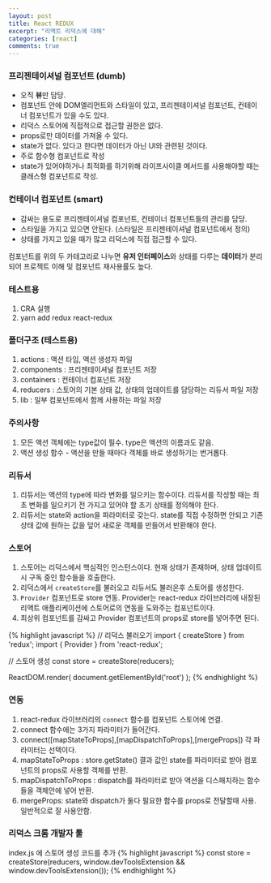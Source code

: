 ```yaml
---
layout: post
title: React REDUX 
excerpt: "리액트 리덕스에 대해"
categories: [react]
comments: true
---
```


### 프리젠테이셔널 컴포넌트 (dumb)
- 오직 **뷰**만 담당.
- 컴포넌트 안에 DOM엘리먼트와 스타일이 있고, 프리젠테이셔널 컴포넌트, 컨테이너 컴포넌트가 있을 수도 있다.
- 리덕스 스토어에 직접적으로 접근할 권한은 없다.
- props로만 데이터를 가져올 수 있다.
- state가 없다. 있다고 한다면 데이터가 아닌 UI와 관련된 것이다.
- 주로 함수형 컴포넌트로 작성
- state가 있어야하거나 최적화를 하기위해 라이프사이클 메서드를 사용해야할 때는 클래스형 컴포넌트로 작성.

### 컨테이너 컴포넌트 (smart)
- 감싸는 용도로 프리젠테이셔널 컴포넌트, 컨테이너 컴포넌트들의 관리를 담당.
- 스타일을 가지고 있으면 안된다. (스타일은 프리젠테이셔널 컴포넌트에서 정의)
- 상태를 가지고 있을 때가 많고 리덕스에 직접 접근할 수 있다.

컴포넌트를 위의 두 카테고리로 나누면 **유저 인터페이스**와 상태를 다루는 **데이터**가 분리되어 프로젝트 이해 및 컴포넌트 재사용률도 높다.

### 테스트용
1. CRA 실행
2. yarn add redux react-redux

### 폴더구조 (테스트용)
1. actions : 액션 타입, 액션 생성자 파일
2. components : 프리젠테이셔널 컴포넌트 저장
3. containers : 컨테이너 컴포넌트 저장
4. reducers : 스토어의 기본 상태 값, 상태의 업데이트를 담당하는 리듀서 파일 저장
5. lib : 일부 컴포넌트에서 함께 사용하는 파일 저장

### 주의사항
1. 모든 액션 객체에는 type값이 필수. type은 액션의 이름과도 같음.
2. 액션 생성 함수 - 액션을 만들 때마다 객체를 바로 생성하기는 번거롭다. 

### 리듀서
1. 리듀서는 액션의 type에 따라 변화를 일으키는 함수이다. 리듀서를 작성할 때는 최초 변화를 일으키기 전 가지고 있어야 할 초기 상태를 정의해야 한다.
2. 리듀서는 state와 action을 파라미터로 갖는다. state를 직접 수정하면 안되고 기존 상태 값에 원하는 값을 덮어 새로운 객체를 만들어서 반환해야 한다.

### 스토어
1. 스토어는 리덕스에서 핵심적인 인스턴스이다. 현재 상태가 존재하며, 상태 업데이트시 구독 중인 함수들을 호출한다.
2. 리덕스에서 `createStore`를 불러오고 리듀서도 불러온후 스토어를 생성한다. 
3. `Provider` 컴포넌트로 store 연동. Provider는 react-redux 라이브러리에 내장된 리액트 애플리케이션에 스토어로의 연동을 도와주는 컴포넌트이다.
4. 최상위 컴포넌트를 감싸고 Provider 컴포넌트의 props로 store를 넣어주면 된다.

{% highlight javascript %}
// 리덕스 불러오기
import { createStore } from 'redux';
import { Provider } from 'react-redux';

// 스토어 생성
const store = createStore(reducers);

ReactDOM.render(
  <Provider store={store}>
    <App />
  </Provider>
  document.getElementById('root')
);
{% endhighlight %}

### 연동
1. react-redux 라이브러리의 `connect` 함수를 컴포넌트 스토어에 연결.
2. connect 함수에는 3가지 파라미터가 들어간다.
3. connect([mapStateToProps],[mapDispatchToProps],[mergeProps]) 각 파라미터는 선택이다.
4. mapStateToProps : store.getState() 결과 값인 state를 파라미터로 받아 컴포넌트의 props로 사용할 객체를 반환.
5. mapDispatchToProps : dispatch를 파라미터로 받아 액션을 디스패치하는 함수들을 객체안에 넣어 반환.
6. mergeProps: state와 dispatch가 둘다 필요한 함수를 props로 전달할때 사용. 일반적으로 잘 사용안함.

### 리덕스 크롬 개발자 툴
index.js 에 스토어 생성 코드를 추가
{% highlight javascript %}
const store = createStore(reducers, window.devToolsExtension && window.devToolsExtension());
{% endhighlight %}